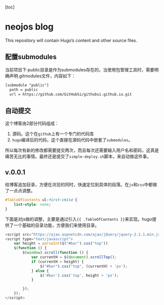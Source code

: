 [toc]

# neojos blog

This repository will contain Hugo’s content and other source files.

## 配置submodules

当前项目下·public目录是作为submodules存在的，当使用包管理工具时，需要明确声明.gitmodules文件，内容如下：

```xml
[submodule "public"] 
  path = public 
  url = https://github.com/GitHubSi/githubsi.github.io.git
```

## 自动提交

这个博客由2部分代码组成：

1. 源码。这个在`github`上有一个专门的代码库
2. `hugo`编译后的代码，这个直接在源码代码中嵌套了`submodules`。

所以每次有新的修改都需要提交两次，而且每次还需要输入用户名和密码，这真是痛苦无比的事情。最终还是提交了`simple-deploy.sh`脚本，来自动做这件事。

## v.0.0.1

给博客追加目录，方便在浏览的同时，快速定位到具体的段落。在`js`和`css`中都做了一点点调整。

```css
#TableOfContents ul:first-child {
    list-style: none;
}
```
下面是对js做的调整，主要是通过引入`{{ .TableOfContents }}`来实现。hugo提供了一个基础的目录功能，方便我们来使用目录。

```js
<script src="https://ajax.aspnetcdn.com/ajax/jQuery/jquery-2.1.1.min.js"></script>
<script type="text/javascript">
    var height = parseInt($("#bar").css("top"))
    $(function () {
        $(window).scroll(function () {
            var currentH = $(document).scrollTop();
            if (currentH > height) {
                $("#bar").css("top", (currentH) + 'px');
            } else {
                $('#bar').css('top', height + 'px');
            }

        });
    });
</script>
```